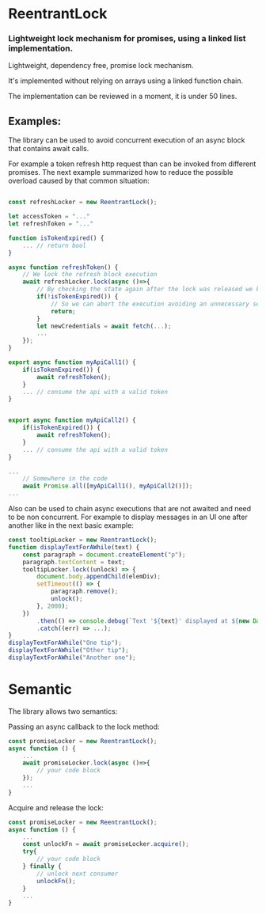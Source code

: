 # ReentrantLock

### Lightweight lock mechanism for promises, using a linked list implementation.

Lightweight, dependency free, promise lock mechanism.

It's implemented without relying on arrays using a linked function chain.

The implementation can be reviewed in a moment, it is under 50 lines.

## Examples:

The library can be used to avoid concurrent execution of an async block that contains await calls.

For example a token refresh http request than can be invoked from different promises.
The next example summarized how to reduce the possible overload caused by that common situation:

```js

const refreshLocker = new ReentrantLock();

let accessToken = "..."
let refreshToken = "..."

function isTokenExpired() {
    ... // return bool
}

async function refreshToken() {
    // We lock the refresh block execution
    await refreshLocker.lock(async ()=>{
        // By checking the state again after the lock was released we know the previous consumer has already refreshed the token 
        if(!isTokenExpired()) {
            // So we can abort the execution avoiding an unnecessary server call
            return;
        }
        let newCredentials = await fetch(...);
        ...
    });   
}

export async function myApiCall1() {
    if(isTokenExpired()) {
        await refreshToken();
    }
    ... // consume the api with a valid token
}


export async function myApiCall2() {
    if(isTokenExpired()) {
        await refreshToken();
    }
    ... // consume the api with a valid token
}

...
    // Somewhere in the code
    await Promise.all([myApiCall1(), myApiCall2()]);
...
```

Also can be used to chain async executions that are not awaited and need to be non concurrent.
For example to display messages in an UI one after another like in the next basic example:

```js
const tooltipLocker = new ReentrantLock();
function displayTextForAWhile(text) {
    const paragraph = document.createElement("p");
    paragraph.textContent = text;
    tooltipLocker.lock((unlock) => {
        document.body.appendChild(elemDiv);
        setTimeout(() => {
            paragraph.remove();
            unlock();
        }, 2000);
    })
        .then(() => console.debug(`Text '${text}' displayed at ${new Date().getTime()}`))
        .catch((err) => ...);
}
displayTextForAWhile("One tip");
displayTextForAWhile("Other tip");
displayTextForAWhile("Another one");
```

# Semantic

The library allows two semantics:

Passing an async callback to the lock method:

```js
const promiseLocker = new ReentrantLock();
async function () {
    ...
    await promiseLocker.lock(async ()=>{
        // your code block
    });   
    ...
}
```

Acquire and release the lock:

```js
const promiseLocker = new ReentrantLock();
async function () {
    ...
    const unlockFn = await promiseLocker.acquire();
    try{
        // your code block
    } finally {
        // unlock next consumer
        unlockFn();
    }
    ...
}
```